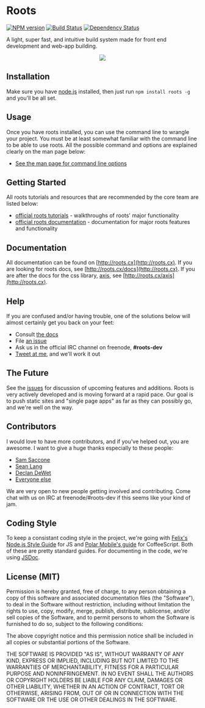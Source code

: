 # Roots
[![NPM version](https://badge.fury.io/js/roots.png)](http://badge.fury.io/js/roots)
[![Build Status](https://travis-ci.org/jenius/roots.png?branch=master)](https://travis-ci.org/jenius/roots)
[![Dependency Status](https://david-dm.org/jenius/roots.png)](https://david-dm.org/jenius/roots)

A light, super fast, and intuitive build system made for front end development and web-app building.

<p align="center"><a><img src="https://raw.github.com/slang800/psychic-ninja/master/terminal.png"/></a></p>

Installation
------------

Make sure you have [node.js](http://nodejs.org/) installed, then just run `npm install roots -g` and you'll be all set.

Usage
-----

Once you have roots installed, you can use the command line to wrangle your project. You must be at least somewhat familiar with the command line to be able to use roots. All the possible command and options are explained clearly on the man page below:

- [See the man page for command line options](http://roots.cx/docs/man.html)     

Getting Started
---------------

All roots tutorials and resources that are recommended by the core team are listed below:

- [official roots tutorials](http://roots.cx#tutorials) - walkthroughs of roots' major functionality    
- [official roots documentation](http://roots.cx/docs) - documentation for major roots features and functionality

Documentation
-------------

All documentation can be found on [http://roots.cx](http://roots.cx). If you are looking for roots docs, see [http://roots.cx/docs](http://roots.cx). If you are after the docs for the css library, [axis](https://github.com/jenius/axis), see [http://roots.cx/axis](http://roots.cx).

Help
----

If you are confused and/or having trouble, one of the solutions below will almost certainly get you back on your feet:

- Consult [the docs](http://roots.cx/docs)
- File [an issue](https://github.com/jenius/roots/issues)
- Ask us in the official IRC channel on freenode, **#roots-dev**
- [Tweet at me](http://twitter.com/jescalan), and we'll work it out


The Future
----------

See the [issues](https://github.com/jenius/roots/issues) for discussion of upcoming features and additions. Roots is very actively developed and is moving forward at a rapid pace. Our goal is to push static sites and "single page apps" as far as they can possibly go, and we're well on the way.

Contributors
------------

I would love to have more contributors, and if you've helped out, you are awesome. I want to give a huge thanks especially to these people:

- [Sam Saccone](https://github.com/samccone)
- [Sean Lang](https://github.com/slang800)
- [Declan DeWet](https://github.com/declandewet)
- [Everyone else](https://github.com/jenius/roots/contributors)

We are very open to new people getting involved and contributing. Come chat with us on IRC at freenode/#roots-dev if this seems like your kind of jam.

Coding Style
------------
To keep a consistant coding style in the project, we're going with [Felix's Node.js Style Guide](http://nodeguide.com/style.html) for JS and [Polar Mobile's guide](https://github.com/polarmobile/coffeescript-style-guide) for CoffeeScript. Both of these are pretty standard guides. For documenting in the code, we're using [JSDoc](http://usejsdoc.org/).

License (MIT)
-------------

Permission is hereby granted, free of charge, to any person obtaining a copy of this software and associated documentation files (the "Software"), to deal in the Software without restriction, including without limitation the rights to use, copy, modify, merge, publish, distribute, sublicense, and/or sell copies of the Software, and to permit persons to whom the Software is furnished to do so, subject to the following conditions:

The above copyright notice and this permission notice shall be included in all copies or substantial portions of the Software.

THE SOFTWARE IS PROVIDED "AS IS", WITHOUT WARRANTY OF ANY KIND, EXPRESS OR IMPLIED, INCLUDING BUT NOT LIMITED TO THE WARRANTIES OF MERCHANTABILITY, FITNESS FOR A PARTICULAR PURPOSE AND NONINFRINGEMENT. IN NO EVENT SHALL THE AUTHORS OR COPYRIGHT HOLDERS BE LIABLE FOR ANY CLAIM, DAMAGES OR OTHER LIABILITY, WHETHER IN AN ACTION OF CONTRACT, TORT OR OTHERWISE, ARISING FROM, OUT OF OR IN CONNECTION WITH THE SOFTWARE OR THE USE OR OTHER DEALINGS IN THE SOFTWARE.
